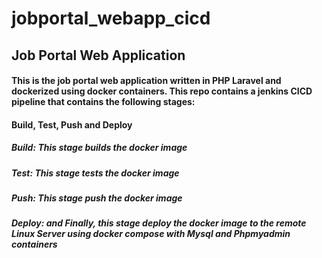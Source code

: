 # jobportal_webapp_cicd
## Job Portal Web Application 
#### This is the job portal web application written in PHP Laravel and dockerized using docker containers. This repo contains a jenkins CICD pipeline that contains the following stages:
#### Build, Test, Push and Deploy
##### Build: This stage builds the docker image
##### Test: This stage tests the docker image
##### Push: This stage push the docker image
##### Deploy: and Finally, this stage deploy the docker image to the remote Linux Server using docker compose with Mysql and Phpmyadmin containers
